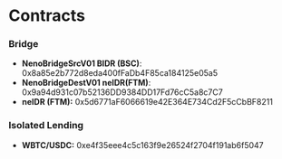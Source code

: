 # Contracts

### Bridge

* **NenoBridgeSrcV01 BIDR (BSC)**: 0x8a85e2b772d8eda400fFaDb4F85ca184125e05a5
* **NenoBridgeDestV01 neIDR(FTM)**: 0x9a94d931c07b52136DD9384DD17Fd76cC5a8c7C7
* **neIDR (FTM):** 0x5d6771aF6066619e42E364E734Cd2F5cCbBF8211

### Isolated Lending

* **WBTC/USDC:** 0xe4f35eee4c5c163f9e26524f2704f191ab6f5047







###
